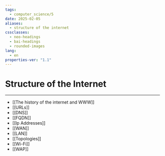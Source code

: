 ```yaml
---
tags:
  - computer_science/5
date: 2025-02-05
aliases:
  - structure of the internet
cssclasses:
  - neo-headings
  - bai-headings
  - rounded-images
lang:
  - en
properties-ver: "1.1"
---
```

# Structure of the Internet

***
- [[The history of the internet and WWW]]
- [[URLs]]
- [[DNS]]
- [[FQDN]]
- [[Ip Addresses]]
- [[WAN]]
- [[LAN]]
- [[Topologies]]
- [[Wi-Fi]]
- [[WAP]]